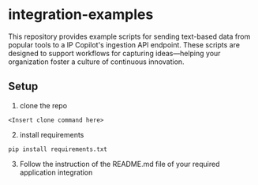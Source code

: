 # integration-examples
This repository provides example scripts for sending text-based data from popular tools to a IP Copilot's ingestion API endpoint. These scripts are designed to support workflows for capturing ideas—helping your organization foster a culture of continuous innovation.

## Setup
1. clone the repo
```
<Insert clone command here>
```
2. install requirements
```
pip install requirements.txt
```
3. Follow the instruction of the README.md file of your required application integration

